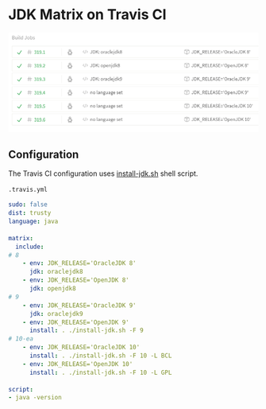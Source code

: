 # JDK Matrix on Travis CI

[<img src="2018-01-28-jdk-matrix-screenshot.png">](https://travis-ci.org/sormuras/bach/builds/334340465)

## Configuration

The Travis CI configuration uses [install-jdk.sh](2017-12-08-install-jdk-on-travis.md) shell script.

`.travis.yml`

```yml
sudo: false
dist: trusty
language: java

matrix:
  include:
# 8
    - env: JDK_RELEASE='OracleJDK 8'
      jdk: oraclejdk8
    - env: JDK_RELEASE='OpenJDK 8'
      jdk: openjdk8
# 9
    - env: JDK_RELEASE='OracleJDK 9'
      jdk: oraclejdk9
    - env: JDK_RELEASE='OpenJDK 9'
      install: . ./install-jdk.sh -F 9
# 10-ea
    - env: JDK_RELEASE='OracleJDK 10'
      install: . ./install-jdk.sh -F 10 -L BCL
    - env: JDK_RELEASE='OpenJDK 10'
      install: . ./install-jdk.sh -F 10 -L GPL

script:
- java -version
```

